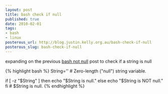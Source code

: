 ```yaml
--- 
layout: post
title: bash check if null
published: true
date: 2010-02-01
tags: 
- bash
- linux
posterous_url: http://blog.justin.kelly.org.au/bash-check-if-null
posterous_slug: bash-check-if-null
---
```

expanding on the previous [bash not null](http://blog.justin.kelly.org.au/bash-check-if-not-null)  post
to check if a string is null

{% highlight bash %}
String='' # Zero-length ("null") string variable. 

if [ -z "$String" ] 
then 
 echo "\$String is null." 
else 
 echo "\$String is NOT null." 
fi # $String is null. 
{% endhighlight %}

